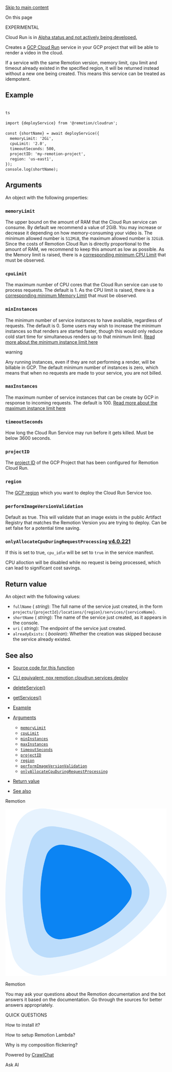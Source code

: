 [Skip to main content](https://www.remotion.dev/docs/cloudrun/deployservice#__docusaurus_skipToContent_fallback)

On this page

EXPERIMENTAL

Cloud Run is in [Alpha status and not actively being developed.](https://www.remotion.dev/docs/cloudrun/status)

Creates a [GCP Cloud Run](https://cloud.google.com/run) service in your GCP project that will be able to render a video in the cloud.

If a service with the same Remotion version, memory limit, cpu limit and timeout already existed in the specified region, it will be returned instead without a new one being created. This means this service can be treated as idempotent.

## Example [​](https://www.remotion.dev/docs/cloudrun/deployservice\#example "Direct link to Example")

```

ts

import {deployService} from '@remotion/cloudrun';

const {shortName} = await deployService({
  memoryLimit: '2Gi',
  cpuLimit: '2.0',
  timeoutSeconds: 500,
  projectID: 'my-remotion-project',
  region: 'us-east1',
});
console.log(shortName);
```

## Arguments [​](https://www.remotion.dev/docs/cloudrun/deployservice\#arguments "Direct link to Arguments")

An object with the following properties:

### `memoryLimit` [​](https://www.remotion.dev/docs/cloudrun/deployservice\#memorylimit "Direct link to memorylimit")

The upper bound on the amount of RAM that the Cloud Run service can consume. By default we recommend a value of 2GiB. You may increase or decrease it depending on how memory-consuming your video is. The minimum allowed number is `512MiB`, the maximum allowed number is `32GiB`. Since the costs of Remotion Cloud Run is directly proportional to the amount of RAM, we recommend to keep this amount as low as possible. As the Memory limit is raised, there is a [corresponding minimum CPU Limit](https://cloud.google.com/run/docs/configuring/memory-limits#cpu-minimum) that must be observed.

### `cpuLimit` [​](https://www.remotion.dev/docs/cloudrun/deployservice\#cpulimit "Direct link to cpulimit")

The maximum number of CPU cores that the Cloud Run service can use to process requests. The default is 1. As the CPU limit is raised, there is a [corresponding minimum Memory Limit](https://cloud.google.com/run/docs/configuring/cpu#setting) that must be observed.

### `minInstances` [​](https://www.remotion.dev/docs/cloudrun/deployservice\#mininstances "Direct link to mininstances")

The minimum number of service instances to have available, regardless of requests. The default is 0. Some users may wish to increase the minimum instances so that renders are started faster, though this would only reduce cold start time for simultaneous renders up to that minimum limit. [Read more about the minimum instance limit here](https://www.remotion.dev/docs/cloudrun/instancecount#minimum-instance-count)

warning

Any running instances, even if they are not performing a render, will be billable in GCP. The default minimum number of instances is zero, which means that when no requests are made to your service, you are not billed.

### `maxInstances` [​](https://www.remotion.dev/docs/cloudrun/deployservice\#maxinstances "Direct link to maxinstances")

The maximum number of service instances that can be create by GCP in response to incoming requests. The default is 100. [Read more about the maximum instance limit here](https://www.remotion.dev/docs/cloudrun/instancecount#maximum-instance-count)

### `timeoutSeconds` [​](https://www.remotion.dev/docs/cloudrun/deployservice\#timeoutseconds "Direct link to timeoutseconds")

How long the Cloud Run Service may run before it gets killed. Must be below 3600 seconds.

### `projectID` [​](https://www.remotion.dev/docs/cloudrun/deployservice\#projectid "Direct link to projectid")

The [project ID](https://cloud.google.com/resource-manager/docs/creating-managing-projects#:~:text=to%20be%20unique.-,Project%20ID,-%3A%20A%20globally%20unique) of the GCP Project that has been configured for Remotion Cloud Run.

### `region` [​](https://www.remotion.dev/docs/cloudrun/deployservice\#region "Direct link to region")

The [GCP region](https://www.remotion.dev/docs/cloudrun/region-selection) which you want to deploy the Cloud Run Service too.

### `performImageVersionValidation` [​](https://www.remotion.dev/docs/cloudrun/deployservice\#performimageversionvalidation "Direct link to performimageversionvalidation")

Default as true. This will validate that an image exists in the public Artifact Registry that matches the Remotion Version you are trying to deploy. Can be set false for a potential time saving.

### `onlyAllocateCpuDuringRequestProcessing` [v4.0.221](https://github.com/remotion-dev/remotion/releases/v4.0.221) [​](https://www.remotion.dev/docs/cloudrun/deployservice\#onlyallocatecpuduringrequestprocessing "Direct link to onlyallocatecpuduringrequestprocessing")

If this is set to true, `cpu_idle` will be set to `true` in the service manifest.

CPU alloction will be disabled while no request is being processed, which can lead to significant cost savings.

## Return value [​](https://www.remotion.dev/docs/cloudrun/deployservice\#return-value "Direct link to Return value")

An object with the following values:

- `fullName` ( _string_): The full name of the service just created, in the form `projects/{projectId}/locations/{region}/services/{serviceName}`.
- `shortName` ( _string_): The name of the service just created, as it appears in the console.
- `uri` ( _string_): The endpoint of the service just created.
- `alreadyExists`: ( _boolean_): Whether the creation was skipped because the service already existed.

## See also [​](https://www.remotion.dev/docs/cloudrun/deployservice\#see-also "Direct link to See also")

- [Source code for this function](https://github.com/remotion-dev/remotion/blob/main/packages/cloudrun/src/api/deploy-service.ts)
- [CLI equivalent: npx remotion cloudrun services deploy](https://www.remotion.dev/docs/cloudrun/cli/services/deploy)
- [deleteService()](https://www.remotion.dev/docs/cloudrun/deleteservice)
- [getServices()](https://www.remotion.dev/docs/cloudrun/getservices)

- [Example](https://www.remotion.dev/docs/cloudrun/deployservice#example)
- [Arguments](https://www.remotion.dev/docs/cloudrun/deployservice#arguments)
  - [`memoryLimit`](https://www.remotion.dev/docs/cloudrun/deployservice#memorylimit)
  - [`cpuLimit`](https://www.remotion.dev/docs/cloudrun/deployservice#cpulimit)
  - [`minInstances`](https://www.remotion.dev/docs/cloudrun/deployservice#mininstances)
  - [`maxInstances`](https://www.remotion.dev/docs/cloudrun/deployservice#maxinstances)
  - [`timeoutSeconds`](https://www.remotion.dev/docs/cloudrun/deployservice#timeoutseconds)
  - [`projectID`](https://www.remotion.dev/docs/cloudrun/deployservice#projectid)
  - [`region`](https://www.remotion.dev/docs/cloudrun/deployservice#region)
  - [`performImageVersionValidation`](https://www.remotion.dev/docs/cloudrun/deployservice#performimageversionvalidation)
  - [`onlyAllocateCpuDuringRequestProcessing`](https://www.remotion.dev/docs/cloudrun/deployservice#onlyallocatecpuduringrequestprocessing)
- [Return value](https://www.remotion.dev/docs/cloudrun/deployservice#return-value)
- [See also](https://www.remotion.dev/docs/cloudrun/deployservice#see-also)

Remotion

![Logo](https://raw.githubusercontent.com/remotion-dev/brand/refs/heads/main/logo.svg)

Remotion

You may ask your questions about the Remotion documentation and the bot answers it based on the documentation. Go through the sources for better answers appropriately.

QUICK QUESTIONS

How to install it?

How to setup Remotion Lambda?

Why is my composition flickering?

Powered by [CrawlChat](https://crawlchat.app/?ref=powered-by-remotion)

Ask AI